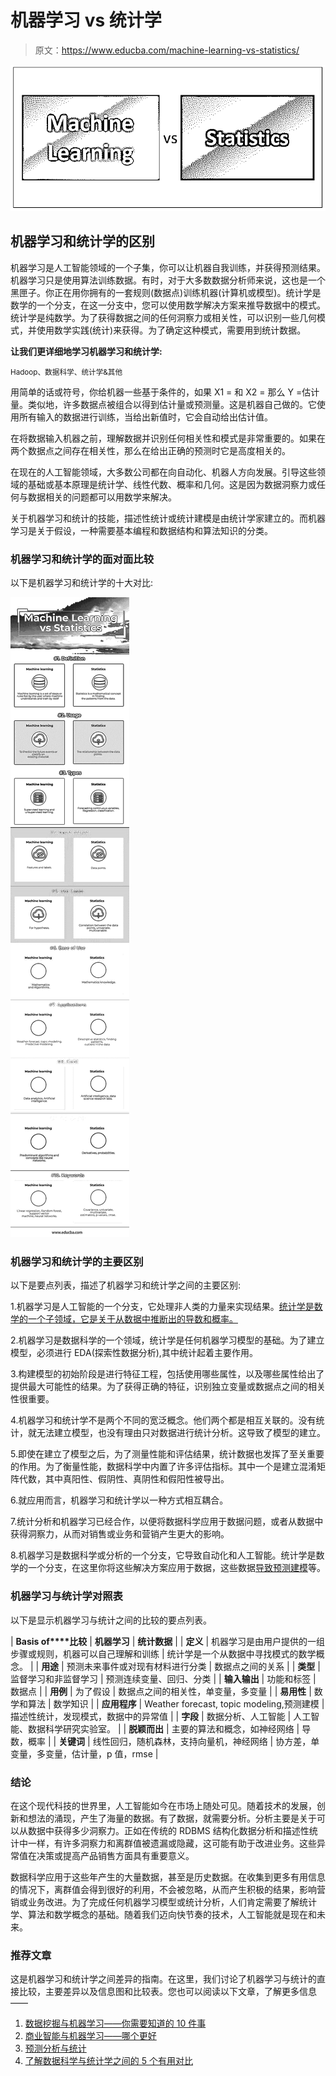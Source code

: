 # 机器学习 vs 统计学

> 原文：<https://www.educba.com/machine-learning-vs-statistics/>

![Machine Learning vs Statistics](img/ed1fa973026ed46fb3b48ac3d45a064e.png)



## 机器学习和统计学的区别

机器学习是人工智能领域的一个子集，你可以让机器自我训练，并获得预测结果。机器学习只是使用算法训练数据。有时，对于大多数数据分析师来说，这也是一个黑匣子。你正在用你拥有的一套规则(数据点)训练机器(计算机或模型)。统计学是数学的一个分支，在这一分支中，您可以使用数学解决方案来推导数据中的模式。统计学是纯数学。为了获得数据之间的任何洞察力或相关性，可以识别一些几何模式，并使用数学实践(统计)来获得。为了确定这种模式，需要用到统计数据。

**让我们更详细地学习机器学习和统计学:**

<small>Hadoop、数据科学、统计学&其他</small>

用简单的话或符号，你给机器一些基于条件的，如果 X1 = <some value="">和 X2 = <some values="">那么 Y =估计量。类似地，许多数据点被组合以得到估计量或预测量。这是机器自己做的。它使用所有输入的数据进行训练，当给出新值时，它会自动给出估计值。</some></some>

在将数据输入机器之前，理解数据并识别任何相关性和模式是非常重要的。如果在两个数据点之间存在相关性，那么在给出正确的预测时它是高度相关的。

在现在的人工智能领域，大多数公司都在向自动化、机器人方向发展。引导这些领域的基础或基本原理是统计学、线性代数、概率和几何。这是因为数据洞察力或任何与数据相关的问题都可以用数学来解决。

关于机器学习和统计的技能，描述性统计或统计建模是由统计学家建立的。而机器学习是关于假设，一种需要基本编程和数据结构和算法知识的分类。

### **机器学习和统计学的面对面比较**

以下是机器学习和统计学的十大对比:

![Machine learning vs statistics Infographics](img/a98831c4221693aecf462e3b92d6eee8.png)



### 机器学习和统计学的主要区别

以下是要点列表，描述了机器学习和统计学之间的主要区别:

1.机器学习是人工智能的一个分支，它处理非人类的力量来实现结果。[统计学是数学的一个子领域，它是关于从数据中推断出的导数和概率。](https://www.educba.com/careers-in-statistics/)

2.机器学习是数据科学的一个领域，统计学是任何机器学习模型的基础。为了建立模型，必须进行 EDA(探索性数据分析),其中统计起着主要作用。

3.构建模型的初始阶段是进行特征工程，包括使用哪些属性，以及哪些属性给出了提供最大可能性的结果。为了获得正确的特征，识别独立变量或数据点之间的相关性很重要。

4.机器学习和统计学不是两个不同的宽泛概念。他们两个都是相互关联的。没有统计，就无法建立模型，也没有理由只对数据进行统计分析。这导致了模型的建立。

5.即使在建立了模型之后，为了测量性能和评估结果，统计数据也发挥了至关重要的作用。为了衡量性能，数据科学中内置了许多评估指标。其中一个是建立混淆矩阵代数，其中真阳性、假阴性、真阴性和假阳性被导出。

6.就应用而言，机器学习和统计学以一种方式相互耦合。

7.统计分析和机器学习已经合作，以便将数据科学应用于数据问题，或者从数据中获得洞察力，从而对销售或业务和营销产生更大的影响。

8.机器学习是数据科学或分析的一个分支，它导致自动化和人工智能。统计学是数学的一个分支，在这里你将这些解决方案应用于数据，这些数据[导致预测建模](https://www.educba.com/predictive-modeling/)等。

### 机器学习与统计学对照表

以下是显示机器学习与统计之间的比较的要点列表。

| **Basis of****比较** | **机器学习** | **统计数据** |
| **定义** | 机器学习是由用户提供的一组步骤或规则，机器可以自己理解和训练 | 统计学是一个从数据中寻找模式的数学概念。 |
| **用途** | 预测未来事件或对现有材料进行分类 | 数据点之间的关系 |
| **类型** | 监督学习和非监督学习 | 预测连续变量、回归、分类 |
| **输入输出** | 功能和标签 | 数据点 |
| **用例** | 为了假设 | 数据点之间的相关性，单变量，多变量 |
| **易用性** | 数学和算法 | 数学知识 |
| **应用程序** | Weather forecast, topic modeling,预测建模 | 描述性统计，发现模式，数据中的异常值 |
| **字段** | 数据分析、人工智能 | 人工智能、数据科学研究实验室。 |
| **脱颖而出** | 主要的算法和概念，如神经网络 | 导数，概率 |
| **关键词** | 线性回归，随机森林，支持向量机，神经网络 | 协方差，单变量，多变量，估计量，p 值，rmse |

### 结论

在这个现代科技的世界里，人工智能如今在市场上随处可见。随着技术的发展，创新和想法的涌现，产生了海量的数据。有了数据，就需要分析。分析主要是关于可以从数据中获得多少洞察力。正如在传统的 RDBMS 结构化数据分析和描述性统计中一样，有许多洞察力和离群值被遗漏或隐藏，这可能有助于改进业务。这些异常值在决策或提高产品销售方面具有重要意义。

数据科学应用于这些年产生的大量数据，甚至是历史数据。在收集到更多有用信息的情况下，离群值会得到很好的利用，不会被忽略，从而产生积极的结果，影响营销或业务改进。为了完成任何机器学习模型或统计分析，人们肯定需要了解统计学、算法和数学概念的基础。随着我们迈向快节奏的技术，人工智能就是现在和未来。

### 推荐文章

这是机器学习和统计学之间差异的指南。在这里，我们讨论了机器学习与统计的直接比较，主要差异以及信息图和比较表。您也可以阅读以下文章，了解更多信息——

1.  [数据挖掘与机器学习——你需要知道的 10 件事](https://www.educba.com/data-mining-vs-machine-learning/)
2.  [商业智能与机器学习——哪个更好](https://www.educba.com/business-intelligence-vs-machine-learning/)
3.  [预测分析与统计](https://www.educba.com/predictive-analytics-vs-statistics/)
4.  [了解数据科学与统计学之间的 5 个有用对比](https://www.educba.com/data-science-vs-statistics/)





